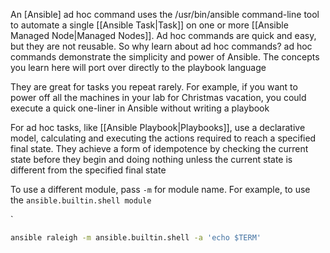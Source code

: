 An [Ansible] ad hoc command uses the /usr/bin/ansible command-line tool to automate a single [[Ansible Task|Task]] on one or more [[Ansible Managed Node|Managed Nodes]]. Ad hoc commands are quick and easy, but they are not reusable. So why learn about ad hoc commands? ad hoc commands demonstrate the simplicity and power of Ansible. The concepts you learn here will port over directly to the playbook language

They are great for tasks you repeat rarely. For example, if you want to power off all the machines in your lab for Christmas vacation, you could execute a quick one-liner in Ansible without writing a playbook

For ad hoc tasks, like [[Ansible Playbook|Playbooks]], use a declarative model, calculating and executing the actions required to reach a specified final state. They achieve a form of idempotence by checking the current state before they begin and doing nothing unless the current state is different from the specified final state

To use a different module, pass `-m` for module name. For example, to use the `ansible.builtin.shell module`

`

```bash
ansible raleigh -m ansible.builtin.shell -a 'echo $TERM'
```
